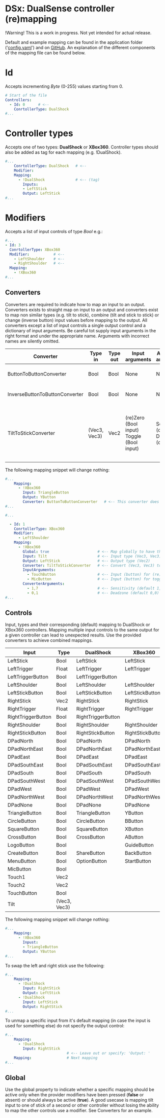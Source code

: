 # DSx: DualSense controller (re)mapping

!Warning! This is a work in progress. Not yet intended for actual release.

Default and example mapping can be found in the application folder ('[config.yaml](https://github.com/rheuvel89/DSx/blob/main/DSx.Client/config.yaml)') and on [GitHub](https://github.com/rheuvel89/DSx/blob/main/DSx.Client/config.yaml). An explanation of the different components of the mapping file can be found below.

# Id
Accepts incrementing *Byte* (0-255) values starting from 0.
```yaml
# Start of the file
Controllers:
  - Id: 0      # <--
    ConrtollerType: DualShock
#...
```

# Controller types
Accepts one of two types: **DualShock** or **XBox360**. Controller types should also be added as tag for each mapping (e.g. !DualShock).
```yaml
#...
    ConrtollerType: DualShock   # <--
    Modifier:
    Mapping:
      - !DualShock              # <-- (tag)
        Inputs:
        - LeftStick       
        Output: LeftStick
#...
```

# Modifiers
Accepts a list of input controls of type *Bool* e.g.:
```yaml
#...
- Id: 3
  ConrtollerType: XBox360
  Modifier:           # <--
    - LeftShoulder    # <--
    - RightShoulder   # <--
  Mapping:
    - !XBox360
#...
```

## Converters
Converters are required to indicate how to map an input to an output. Converters exists to straight map on input to an output and converters exist to map non similar types (e.g. tilt to stick), combine (tilt and stick to stick) or change (inverse button) input values before mapping to the output. All converters except a list of input controls a single output control and a dictionary of input arguments. Be careful tot supply input arguments in the right format and under the appropriate name. Arguments with incorrect names are silently omitted.

| Converter                      | Type in      | Type out | Input arguments                           | Additional arguments                     | Description                                                                        |
| ------------------------------ | ------------ | -------- | ----------------------------------------- | ---------------------------------------- | ---------------------------------------------------------------------------------- |
| ButtonToButtonConverter        | Bool         | Bool     | None                                      | None                                     | This converter does nothing                                                        |
| InverseButtonToButtonConverter | Bool         | Bool     | None                                      | None                                     | Maps off state to on and vice versa                                                |
| TiltToStickConverter           | (Vec3, Vec3) | Vec2     | (re)Zero (Bool input) Toggle (Bool input) | Sensitivity (decimal) Deadzone (decimal) | Maps gyroscope and accelerometer input for usage with sticks and other Vec2 output |

The following mapping snippet will change nothing:
```yaml
#...
    Mapping:
      - !XBox360
        Input: TriangleButton
        Output: YButton
        Converter: ButtonToButtonConverter   # <-- This converter does nothing
#...
```

```yaml
#...

  - Id: 1
    ConrtollerType: XBox360
    Modifier:
      - LeftShoulder
    Mapping:
      - !XBox360
        Global: true                      # <-- Map globally to have this always active
        Input: Tilt                       # <-- Input type (Vec3, Vec3)
        Output: LeftStick                 # <-- Output type (Vec2)
        Converter: TiltToStickConverter   # <-- Convert (Vec3, Vec3) to Vec2
        InputArguments:
          - TouchButton                   # <-- Input (button) for (re)zeroing the tilt
          - MicButton                     # <-- Input (button) for toggling tilt input on/off
        ConverterArguments:
          - 1,7                           # <-- Sensitivity (default 1,0) in decimal (1,0 or 1.0 depending on system settings)
          - 0,1                           # <-- Deadzone (default 0,0) in decimal (0,0 or 0.0 depending on system settings)
#...
```



## Controls
Input, types and their corresponding (default) mapping to DualShock or XBox360 controllers. Mapping multiple input controls to the same output for a given controller can lead to unexpected results. Use the provided converters to achieve combined mappings.

| Input              | Type         | DualShock          | XBox360          |
|--------------------|--------------|--------------------|------------------|
| LeftStick          | Bool         | LeftStick          | LeftStick        |    
| LeftTrigger        | Float        | LeftTrigger        | LeftTrigger      |    
| LeftTriggerButton  | Bool         | LeftTriggerButton  |                  |    
| LeftShoulder       | Bool         | LeftShoulder       | LeftShoulder     |
| LeftStickButton    | Bool         | LeftStickButton    | LeftStickButton  |
| RightStick         | Vec2         | RightStick         | RightStick       |
| RightTrigger       | Float        | RightTrigger       | RightTrigger     |
| RightTriggerButton | Bool         | RightTriggerButton |                  |
| RightShoulder      | Bool         | RightShoulder      | RightShoulder    |
| RightStickButton   | Bool         | RightStickButton   | RightStickButton |
| DPadNorth          | Bool         | DPadNorth          | DPadNorth        |
| DPadNorthEast      | Bool         | DPadNorthEast      | DPadNorthEast    |
| DPadEast           | Bool         | DPadEast           | DPadEast         |
| DPadSouthEast      | Bool         | DPadSouthEast      | DPadSouthEast    |
| DPadSouth          | Bool         | DPadSouth          | DPadSouth        |
| DPadSouthWest      | Bool         | DPadSouthWest      | DPadSouthWest    |
| DPadWest           | Bool         | DPadWest           | DPadWest         |
| DPadNorthWest      | Bool         | DPadNorthWest      | DPadNorthWest    |
| DPadNone           | Bool         | DPadNone           | DPadNone         |
| TriangleButton     | Bool         | TriangleButton     | YButton          |
| CircleButton       | Bool         | CircleButton       | BButton          |
| SquareButton       | Bool         | SquareButton       | XButton          |
| CrossButton        | Bool         | CrossButton        | AButton          |
| LogoButton         | Bool         |                    | GuideButton      | 
| CreateButton       | Bool         | ShareButton        | BackButton       |
| MenuButton         | Bool         | OptionButton       | StartButton      |
| MicButton          | Bool         |                    |                  |
| Touch1             | Vec2         |                    |                  |
| Touch2             | Vec2         |                    |                  |
| TouchButton        | Bool         |                    |                  |
| Tilt               | (Vec3, Vec3) |                    |                  |

The following mapping snippet will change nothing:
```yaml
#...
    Mapping:
      - !XBox360
        Inpust:
        - TriangleButton
        Output: YButton
#...
```

To swap the left and right stick use the following:
```yaml
#...
    Mapping:
      - !DualShock
        Input: RightStick
        Output: LeftStick
      - !DualShock
        Input: LeftStick
        Output: RightStick
#...
```

To unmap a specific input from it's default mapping (in case the input is used for something else) do not specify the output control:
```yaml
#...
    Mapping:
      - !DualShock
        Input: RightStick
                            # <-- Leave out or specify: 'Output: '
    Mapping:                # Next mapping
#...
```

## Global
Use the global property to indicate whether a specific mapping should be active only when the provider modifiers have been pressed (**false** or absent) or should always be active (**true**). A good usecase is mapping tilt input to one of stick of a second or other controller without losing the ability to map the other controls use a modifier. See Converters for an example.
